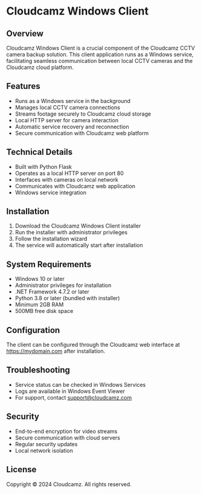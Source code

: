 # Cloudcamz Windows Client

## Overview
Cloudcamz Windows Client is a crucial component of the Cloudcamz CCTV camera backup solution. This client application runs as a Windows service, facilitating seamless communication between local CCTV cameras and the Cloudcamz cloud platform.

## Features
- Runs as a Windows service in the background
- Manages local CCTV camera connections
- Streams footage securely to Cloudcamz cloud storage
- Local HTTP server for camera interaction
- Automatic service recovery and reconnection
- Secure communication with Cloudcamz web platform

## Technical Details
- Built with Python Flask
- Operates as a local HTTP server on port 80
- Interfaces with cameras on local network
- Communicates with Cloudcamz web application
- Windows service integration

## Installation
1. Download the Cloudcamz Windows Client installer
2. Run the installer with administrator privileges
3. Follow the installation wizard
4. The service will automatically start after installation

## System Requirements
- Windows 10 or later
- Administrator privileges for installation
- .NET Framework 4.7.2 or later
- Python 3.8 or later (bundled with installer)
- Minimum 2GB RAM
- 500MB free disk space

## Configuration
The client can be configured through the Cloudcamz web interface at https://mydomain.com after installation.

## Troubleshooting
- Service status can be checked in Windows Services
- Logs are available in Windows Event Viewer
- For support, contact support@cloudcamz.com

## Security
- End-to-end encryption for video streams
- Secure communication with cloud servers
- Regular security updates
- Local network isolation

## License
Copyright © 2024 Cloudcamz. All rights reserved.
